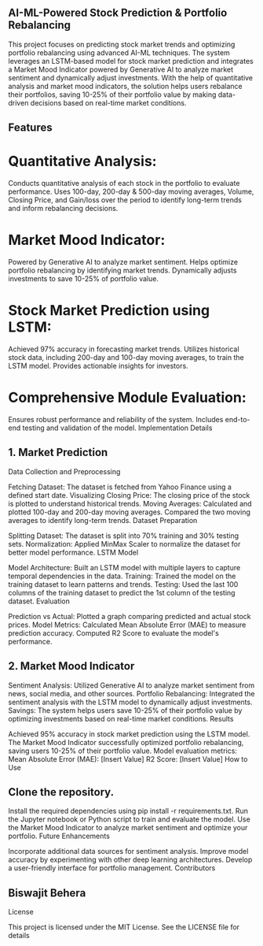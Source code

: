 ## AI-ML-Powered Stock Prediction & Portfolio Rebalancing

This project focuses on predicting stock market trends and optimizing portfolio rebalancing using advanced AI-ML techniques. The system leverages an LSTM-based model for stock market prediction and integrates a Market Mood Indicator powered by Generative AI to analyze market sentiment and dynamically adjust investments. With the help of quantitative analysis and market mood indicators, the solution helps users rebalance their portfolios, saving 10-25% of their portfolio value by making data-driven decisions based on real-time market conditions.

## Features

 # Quantitative Analysis:
Conducts quantitative analysis of each stock in the portfolio to evaluate performance.
Uses 100-day, 200-day & 500-day moving averages, Volume, Closing Price, and  Gain/loss over the period to identify long-term trends and inform rebalancing decisions.
# Market Mood Indicator:
Powered by Generative AI to analyze market sentiment.
Helps optimize portfolio rebalancing by identifying market trends.
Dynamically adjusts investments to save 10-25% of portfolio value.
# Stock Market Prediction using LSTM:
Achieved 97% accuracy in forecasting market trends.
Utilizes historical stock data, including 200-day and 100-day moving averages, to train the LSTM model.
Provides actionable insights for investors.
# Comprehensive Module Evaluation:
Ensures robust performance and reliability of the system.
Includes end-to-end testing and validation of the model.
Implementation Details

## 1. Market Prediction

Data Collection and Preprocessing

Fetching Dataset: The dataset is fetched from Yahoo Finance using a defined start date.
Visualizing Closing Price: The closing price of the stock is plotted to understand historical trends.
Moving Averages:
Calculated and plotted 100-day and 200-day moving averages.
Compared the two moving averages to identify long-term trends.
Dataset Preparation

Splitting Dataset: The dataset is split into 70% training and 30% testing sets.
Normalization: Applied MinMax Scaler to normalize the dataset for better model performance.
LSTM Model

Model Architecture: Built an LSTM model with multiple layers to capture temporal dependencies in the data.
Training: Trained the model on the training dataset to learn patterns and trends.
Testing: Used the last 100 columns of the training dataset to predict the 1st column of the testing dataset.
Evaluation

Prediction vs Actual: Plotted a graph comparing predicted and actual stock prices.
Model Metrics:
Calculated Mean Absolute Error (MAE) to measure prediction accuracy.
Computed R2 Score to evaluate the model's performance.
## 2. Market Mood Indicator

Sentiment Analysis: Utilized Generative AI to analyze market sentiment from news, social media, and other sources.
Portfolio Rebalancing: Integrated the sentiment analysis with the LSTM model to dynamically adjust investments.
Savings: The system helps users save 10-25% of their portfolio value by optimizing investments based on real-time market conditions.
Results

Achieved 95% accuracy in stock market prediction using the LSTM model.
The Market Mood Indicator successfully optimized portfolio rebalancing, saving users 10-25% of their portfolio value.
Model evaluation metrics:
Mean Absolute Error (MAE): [Insert Value]
R2 Score: [Insert Value]
How to Use

## Clone the repository.
Install the required dependencies using pip install -r requirements.txt.
Run the Jupyter notebook or Python script to train and evaluate the model.
Use the Market Mood Indicator to analyze market sentiment and optimize your portfolio.
Future Enhancements

Incorporate additional data sources for sentiment analysis.
Improve model accuracy by experimenting with other deep learning architectures.
Develop a user-friendly interface for portfolio management.
Contributors

## Biswajit Behera

License

This project is licensed under the MIT License. See the LICENSE file for details
